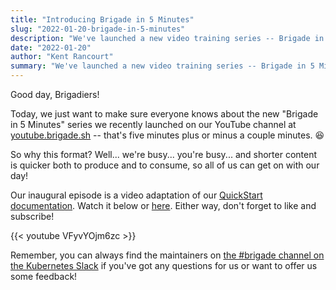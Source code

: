 ```yaml
---
title: "Introducing Brigade in 5 Minutes"
slug: "2022-01-20-brigade-in-5-minutes"
description: "We've launched a new video training series -- Brigade in 5 Minutes"
date: "2022-01-20"
author: "Kent Rancourt"
summary: "We've launched a new video training series -- Brigade in 5 Minutes."
---
```


Good day, Brigadiers!

Today, we just want to make sure everyone knows about the new "Brigade in 5 Minutes" series we recently launched on our YouTube channel at [youtube.brigade.sh](https://youtube.brigade.sh) -- that's five minutes plus or minus a couple minutes. 😆

So why this format? Well... we're busy... you're busy... and shorter content is quicker both to produce and to consume, so all of us can get on with our day!

Our inaugural episode is a video adaptation of our [QuickStart documentation](https://quickstart.brigade.sh). Watch it below or [here](https://www.youtube.com/watch?v=VFyvYOjm6zc). Either way, don't forget to like and subscribe!

{{< youtube VFyvYOjm6zc >}}

Remember, you can always find the maintainers on [the #brigade channel on the Kubernetes Slack](https://slack.brigade.sh) if you've got any questions for us or want to offer us some feedback!
